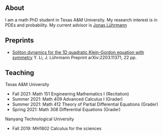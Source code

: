 ## About

I am a math PhD student in Texas A&M University. My research interest is in PDEs and probability. My current advisor is [Jonas Lührmann](https://www.math.tamu.edu/~luhrmann/)

## Preprints
- [Soliton dynamics for the 1D quadratic Klein-Gordon equation with symmetry](https://arxiv.org/abs/2203.11371)
Y. Li, J. Lührmann
Preprint arXiv:2203.11371, 22 pp.

## Teaching
Texas A&M University
- Fall 2021: Math 151 Engineering Mathematics I (Recitation)
- Summer 2021: Math 409 Advanced Calculus I (Grader)
- Summer 2021: Math 412 Theory of Partial Differential Equations (Grader)
- Spring 2021: Math 308 Differential Equations (Grader)

Nanyang Technological University 
- Fall 2019: MH1802 Calculus for the sciences
